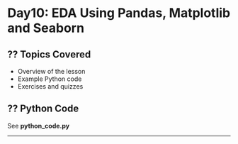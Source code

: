 # Day10: EDA Using Pandas, Matplotlib and Seaborn

## ?? Topics Covered
- Overview of the lesson
- Example Python code
- Exercises and quizzes

## ?? Python Code
See **python_code.py**

---
